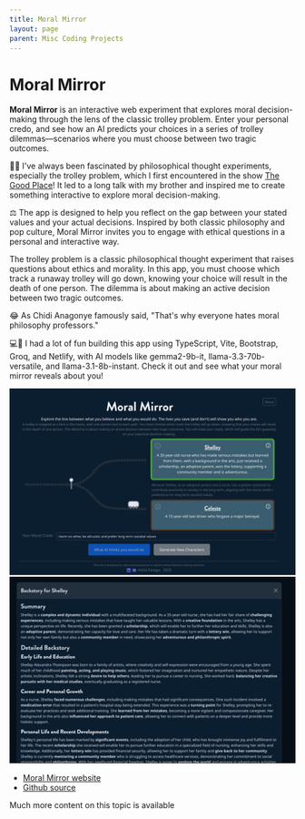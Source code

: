 ```yaml
---
title: Moral Mirror
layout: page
parent: Misc Coding Projects
---
```


# Moral Mirror

**Moral Mirror** is an interactive web experiment that explores moral decision-making through the lens of the classic trolley problem. Enter your personal credo, and see how an AI predicts your choices in a series of trolley dilemmas—scenarios where you must choose between two tragic outcomes.

🤔💡 I've always been fascinated by philosophical thought experiments, especially the trolley problem, which I first encountered in the show [The Good Place](https://www.imdb.com/title/tt4955642/)! It led to a long talk with my brother and inspired me to create something interactive to explore moral decision-making.

⚖️ The app is designed to help you reflect on the gap between your stated values and your actual decisions. Inspired by both classic philosophy and pop culture, Moral Mirror invites you to engage with ethical questions in a personal and interactive way.

The trolley problem is a classic philosophical thought experiment that raises questions about ethics and morality. In this app, you must choose which track a runaway trolley will go down, knowing your choice will result in the death of one person. The dilemma is about making an active decision between two tragic outcomes.

😂 As Chidi Anagonye famously said, "That's why everyone hates moral philosophy professors."

💻🚀 I had a lot of fun building this app using TypeScript, Vite, Bootstrap, Groq, and Netlify, with AI models like gemma2-9b-it, llama-3.3-70b-versatile, and llama-3.1-8b-instant. Check it out and see what your moral mirror reveals about you!

![app](assets/moralmirror-app.png)
![backstory screen](assets/moralmirror-backstory.png)

* [Moral Mirror website](https://moralmirror.attilafarago.hu/)
* [Github source](https://github.com/afarago/moralmirror)

Much more content on this topic is available